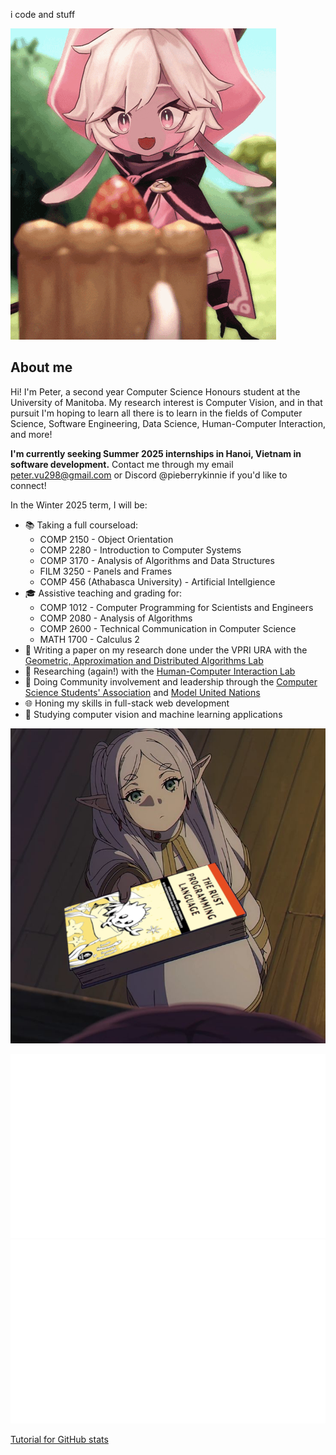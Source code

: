 i code and stuff

<img src="./pieberry-witchspring-r.gif" alt="Pieberry looking at pie">

## About me

Hi! I'm Peter, a second year Computer Science Honours student at the University of Manitoba. My research interest is Computer Vision, and in that pursuit I'm hoping to learn all there is to learn in the fields of Computer Science, Software Engineering, Data Science, Human-Computer Interaction, and more!

**I'm currently seeking Summer 2025 internships in Hanoi, Vietnam in software development.** Contact me through my email [peter.vu298@gmail.com](mailto:peter.vu298@gmail.com) or Discord @pieberrykinnie if you'd like to connect!

In the Winter 2025 term, I will be:

- 📚 Taking a full courseload:
    - COMP 2150 - Object Orientation
    - COMP 2280 - Introduction to Computer Systems
    - COMP 3170 - Analysis of Algorithms and Data Structures
    - FILM 3250 - Panels and Frames
    - COMP 456 (Athabasca University) - Artificial Intellgience
- 🎓 Assistive teaching and grading for:
    - COMP 1012 - Computer Programming for Scientists and Engineers
    - COMP 2080 - Analysis of Algorithms
    - COMP 2600 - Technical Communication in Computer Science
    - MATH 1700 - Calculus 2
- 📝 Writing a paper on my research done under the VPRI URA with the [Geometric, Approximation and Distributed Algorithms Lab](https://home.cs.umanitoba.ca/~gada/)
- 🔬 Researching (again!) with the [Human-Computer Interaction Lab](https://hci.cs.umanitoba.ca/)
- 👥 Doing Community involvement and leadership through the [Computer Science Students' Association](https://www.umanitobacssa.ca/) and [Model United Nations](https://www.instagram.com/umanitobamun/)
- 🌐 Honing my skills in full-stack web development
- 🤖 Studying computer vision and machine learning applications

<img src="./Frieren_Holding_The_Rust_Programming_Language.png" alt="Frieren Holding The Rust Programming Language">

![](https://raw.githubusercontent.com/pieberrykinnie/github-stats-transparent/output/generated/overview.svg)
![](https://raw.githubusercontent.com/pieberrykinnie/github-stats-transparent/output/generated/languages.svg)

[Tutorial for GitHub stats](https://github.com/rahul-jha98/github-stats-transparent)
